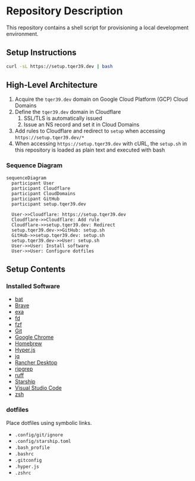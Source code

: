 # Repository Description

This repository contains a shell script for provisioning a local development environment.

## Setup Instructions

```bash
curl -sL https://setup.tqer39.dev | bash
```

## High-Level Architecture

1. Acquire the `tqer39.dev` domain on Google Cloud Platform (GCP) Cloud Domains
2. Define the `tqer39.dev` domain in Cloudflare
   1. SSL/TLS is automatically issued
   2. Issue an NS record and set it in Cloud Domains
3. Add rules to Cloudflare and redirect to `setup` when accessing `https://setup.tqer39.dev/*`
4. When accessing `https://setup.tqer39.dev` with cURL, the `setup.sh` in this repository is loaded as plain text and executed with bash

### Sequence Diagram

```mermaid
sequenceDiagram
  participant User
  participant Cloudflare
  participant CloudDomains
  participant GitHub
  participant setup.tqer39.dev

  User->>Cloudflare: https://setup.tqer39.dev
  Cloudflare->>Cloudflare: Add rule
  Cloudflare->>setup.tqer39.dev: Redirect
  setup.tqer39.dev->>GitHub: setup.sh
  GitHub->>setup.tqer39.dev: setup.sh
  setup.tqer39.dev->>User: setup.sh
  User->>User: Install software
  User->>User: Configure dotfiles
```

## Setup Contents

### Installed Software

- [bat](https://github.com/sharkdp/bat)
- [Brave](https://brave.com/ja/)
- [exa](https://github.com/eza-community/eza)
- [fd](https://github.com/sharkdp/fd)
- [fzf](https://github.com/junegunn/fzf)
- [Git](https://git-scm.com/)
- [Google Chrome](https://www.google.com/intl/ja_jp/chrome/)
- [Homebrew](https://brew.sh/index_ja)
- [Hyper.js](https://hyper.is/)
- [jq](https://stedolan.github.io/jq/)
- [Rancher Desktop](https://rancherdesktop.io/)
- [ripgrep](https://github.com/BurntSushi/ripgrep)
- [ruff](https://github.com/astral-sh/ruff)
- [Starship](https://starship.rs/)
- [Visual Studio Code](https://code.visualstudio.com/)
- [zsh](https://www.zsh.org/)

### dotfiles

Place dotfiles using symbolic links.

- `.config/git/ignore`
- `.config/starship.toml`
- `.bash_profile`
- `.bashrc`
- `.gitconfig`
- `.hyper.js`
- `.zshrc`
